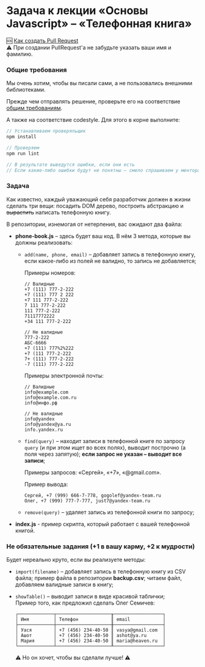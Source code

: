 # Задача к лекции «Основы Javascript» – «Телефонная книга»

:sos: [Как создать Pull Request](https://github.com/urfu-2015/guides/blob/master/how-to-pull-request.md)  
:warning: При создании PullRequest'а не забудьте указать ваши имя и фамилию.

### Общие требования

Мы очень хотим, чтобы вы писали сами, а не пользовались внешними библиотеками.

Прежде чем отправлять решение, проверьте его на соответствие [общим требованиям](https://github.com/urfu-2015/guides/blob/master/js-codestyle.md).

А также на соответствие codestyle. Для этого в корне выполните:

```js
// Устанавливаем проверяльщик
npm install

// Проверяем
npm run lint

// В результате выведутся ошибки, если они есть
// Если какие-либо ошибки будут не понятны – смело спрашиваем у ментора
```

### Задача

Как известно, каждый уважающий себя разработчик должен в жизни сделать три вещи:
посадить DOM дерево, построить абстракцию и ~~вырастить~~ написать телефонную книгу.

В репозитории, изнемогая от нетерпения, вас ожидают два файла:

- __phone-book.js__ – здесь будет ваш код. В нём 3 метода, которые вы должны реализовать:
    - `add(name, phone, email)` – добавляет запись в телефонную книгу, если какое-либо из полей не валидно,
      то запись не добавляется;  

       Примеры номеров:
       ```text
       // Валидные
       +7 (111) 777-2-222
       +7 (111) 777 2 222
       +7 111 777-2-222
       7 111 777-2-222
       111 777-2-222
       71117772222
       +34 111 777-2-222

       // Не валидные
       777-2-222
       АБС-6666
       +7 (111) 777%2%222
       +7 (111 777-2-222
       7+ (111) 777-2-222
       -7 (111) 777-2-222
       ```

       Примеры электронной почты:
       ```text
       // Валидные
       info@example.com
       info@example.com.ru
       info@инфо.рф

       // Не валидные
       info@yandex
       info@yandex@ya.ru
       info.yandex.ru
       ```

    - `find(query)` – находит записи в телефонной книге по запросу `query`
      (и при этом ищет во всех полях), выводит построчно (а поля через запятую);
      __если запрос не указан – выводит все записи__;

      Примеры запросов: «Сергей», «+7», «@gmail.com».

      Пример вывода:
      ```text
      Сергей, +7 (999) 666-7-778, gogolef@yandex-team.ru
      Олег, +7 (999) 777-7-777, just7@yandex-team.ru
      ```

    - `remove(query)` – удаляет запись из телефонной книги по запросу;

- __index.js__ - пример скрипта, который работает с вашей телефонной книгой.

### Не обязательные задания (+1 в вашу карму, +2 к мудрости)

Будет нереально круто, если вы реализуете методы:

- `import(filename)` – добавляет запись в телефонную книгу из CSV файла; пример файла в
   репозитории __backup.csv__; читаем файл, добавляем валидные записи в книгу;

- `showTable()` – выводит записи в виде красивой таблички;  
   Пример того, как предложил сделать Олег Семичев:
    ```text
    ┌─────────────┬────────────────────╥──────────────────┐
    │ Имя         │ Телефон            ║ email            │
    ├─────────────┼────────────────────╫──────────────────┤
    │ Уася        │ +7 (456) 234-40-50 ║ vasya@gmail.com  │
    │ Ашот        │ +7 (456) 234-40-50 ║ ashot@ya.ru      │
    │ Мария       │ +7 (456) 234-40-50 ║ maria@heaven.ru  │
    └─────────────┴────────────────────╨──────────────────┘
    ```
    :warning: Но он хочет, чтобы вы сделали лучше! :warning:
